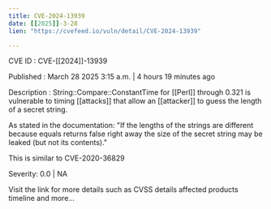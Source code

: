 ```yaml
---
title: CVE-2024-13939
date: [[2025]]-3-28
lien: "https://cvefeed.io/vuln/detail/CVE-2024-13939"

---
```


CVE ID : CVE-[[2024]]-13939

Published :  March 28
2025
3:15 a.m. | 4 hours
19 minutes ago

Description : String::Compare::ConstantTime for [[Perl]] through 0.321 is vulnerable to timing [[attacks]] that allow an [[attacker]] to guess the length of a secret string.

As stated in the documentation: "If the lengths of the strings are different
because equals returns false right away the size of the secret string may be leaked (but not its contents)."

This is similar to CVE-2020-36829

Severity: 0.0 | NA

Visit the link for more details
such as CVSS details
affected products
timeline
and more...
